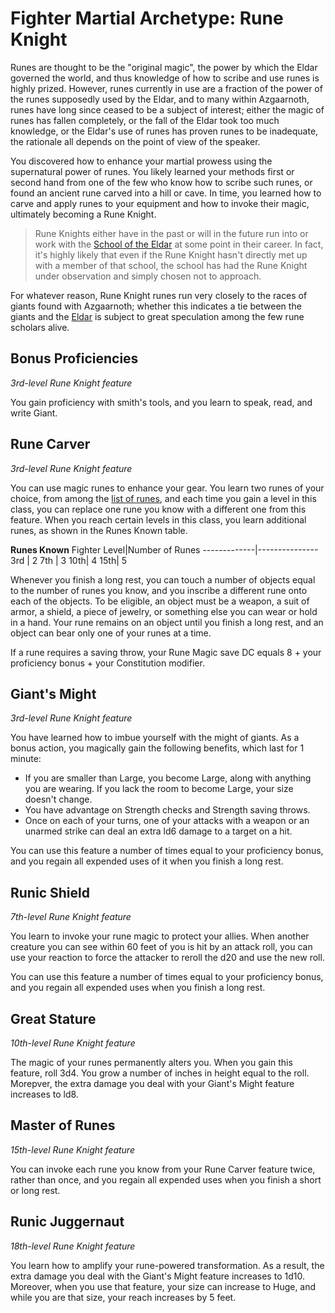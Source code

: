 # Fighter Martial Archetype: Rune Knight
Runes are thought to be the "original magic", the power by which the Eldar governed the world, and thus knowledge of how to scribe and use runes is highly prized. However, runes currently in use are a fraction of the power of the runes supposedly used by the Eldar, and to many within Azgaarnoth, runes have long since ceased to be a subject of interest; either the magic of runes has fallen completely, or the fall of the Eldar took too much knowledge, or the Eldar's use of runes has proven runes to be inadequate, the rationale all depends on the point of view of the speaker.

You discovered how to enhance your martial prowess using the supernatural power of runes. You likely learned your methods first or second hand from one of the few who know how to scribe such runes, or found an ancient rune carved into a hill or cave. In time, you learned how to carve and apply runes to your equipment and how to invoke their magic, ultimately becoming a Rune Knight.

> Rune Knights either have in the past or will in the future run into or work with the [School of the Eldar](/Organizations/MageSchools/SchoolOfTheEldar.md) at some point in their career. In fact, it's highly likely that even if the Rune Knight hasn't directly met up with a member of that school, the school has had the Rune Knight under observation and simply chosen not to approach.

For whatever reason, Rune Knight runes run very closely to the races of giants found with Azgaarnoth; whether this indicates a tie between the giants and the [Eldar](/Races/Eldar.md) is subject to great speculation among the few rune scholars alive.

## Bonus Proficiencies
*3rd-level Rune Knight feature*

You gain proficiency with smith's tools, and you learn to speak, read, and write Giant.

## Rune Carver
*3rd-level Rune Knight feature*

You can use magic runes to enhance your gear. You learn two runes of your choice, from among the [list of runes](/Magic/Runes.md), and each time you gain a level in this class, you can replace one rune you know with a different one from this feature. When you reach certain levels in this class, you learn additional runes, as shown in the Runes Known table.

**Runes Known**
Fighter Level|Number of Runes
-------------|---------------
3rd | 2
7th | 3
10th| 4
15th| 5

Whenever you finish a long rest, you can touch a number of objects equal to the number of runes you know, and you inscribe a different rune onto each of the objects. To be eligible, an object must be a weapon, a suit of armor, a shield, a piece of jewelry, or something else you can wear or hold in a hand. Your rune remains on an object until you finish a long rest, and an object can bear only one of your runes at a time.

If a rune requires a saving throw, your Rune Magic save DC equals 8 + your proficiency bonus + your Constitution modifier.

## Giant's Might
*3rd-level Rune Knight feature*

You have learned how to imbue yourself with the might of giants. As a bonus action, you magically gain the following benefits, which last for 1 minute:
* If you are smaller than Large, you become Large, along with anything you are wearing. If you lack the room to become Large, your size doesn't change.
* You have advantage on Strength checks and Strength saving throws.
* Once on each of your turns, one of your attacks with a weapon or an unarmed strike can deal an extra ld6 damage to a target on a hit.

You can use this feature a number of times equal to your proficiency bonus, and you regain all expended uses of it when you finish a long rest.

## Runic Shield
*7th-level Rune Knight feature*

You learn to invoke your rune magic to protect your allies. When another creature you can see within 60 feet of you is hit by an attack roll, you can use your reaction to force the attacker to reroll the d20 and use the new roll. 

You can use this feature a number of times equal to your proficiency bonus, and you regain all expended uses when you finish a long rest.

## Great Stature
*10th-level Rune Knight feature*

The magic of your runes permanently alters you. When you gain this feature, roll 3d4. You grow a number of inches in height equal to the roll. Morepver, the extra damage you deal with your Giant's Might feature increases to ld8.

## Master of Runes
*15th-level Rune Knight feature*

You can invoke each rune you know from your Rune Carver feature twice, rather than once, and you regain all expended uses when you finish a short or long rest.

## Runic Juggernaut
*18th-level Rune Knight feature*

You learn how to amplify your rune-powered transformation. As a result, the extra damage you deal with the Giant's Might feature increases to 1d10. Moreover, when you use that feature, your size can increase to Huge, and while you are that size, your reach increases by 5 feet.
